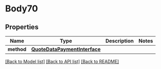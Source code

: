 # Body70

## Properties
Name | Type | Description | Notes
------------ | ------------- | ------------- | -------------
**method** | [**QuoteDataPaymentInterface**](QuoteDataPaymentInterface.md) |  | 

[[Back to Model list]](../README.md#documentation-for-models) [[Back to API list]](../README.md#documentation-for-api-endpoints) [[Back to README]](../README.md)


